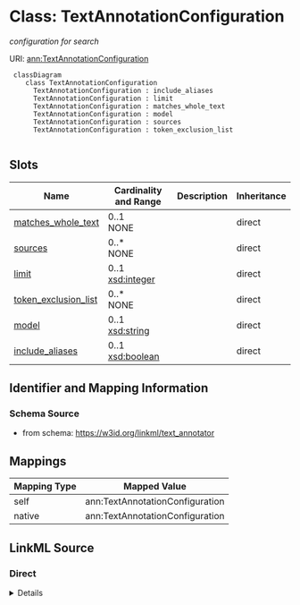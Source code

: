 # Class: TextAnnotationConfiguration
_configuration for search_




URI: [ann:TextAnnotationConfiguration](https://w3id.org/linkml/text_annotator/TextAnnotationConfiguration)


```{mermaid}
 classDiagram
    class TextAnnotationConfiguration
      TextAnnotationConfiguration : include_aliases
      TextAnnotationConfiguration : limit
      TextAnnotationConfiguration : matches_whole_text
      TextAnnotationConfiguration : model
      TextAnnotationConfiguration : sources
      TextAnnotationConfiguration : token_exclusion_list
      
```



<!-- no inheritance hierarchy -->


## Slots

| Name | Cardinality and Range | Description | Inheritance |
| ---  | --- | --- | --- |
| [matches_whole_text](matches_whole_text.md) | 0..1 <br/> NONE |  | direct |
| [sources](sources.md) | 0..* <br/> NONE |  | direct |
| [limit](limit.md) | 0..1 <br/> [xsd:integer](http://www.w3.org/2001/XMLSchema#integer) |  | direct |
| [token_exclusion_list](token_exclusion_list.md) | 0..* <br/> NONE |  | direct |
| [model](model.md) | 0..1 <br/> [xsd:string](http://www.w3.org/2001/XMLSchema#string) |  | direct |
| [include_aliases](include_aliases.md) | 0..1 <br/> [xsd:boolean](http://www.w3.org/2001/XMLSchema#boolean) |  | direct |







## Identifier and Mapping Information







### Schema Source


* from schema: https://w3id.org/linkml/text_annotator





## Mappings

| Mapping Type | Mapped Value |
| ---  | ---  |
| self | ann:TextAnnotationConfiguration |
| native | ann:TextAnnotationConfiguration |


## LinkML Source

<!-- TODO: investigate https://stackoverflow.com/questions/37606292/how-to-create-tabbed-code-blocks-in-mkdocs-or-sphinx -->

### Direct

<details>
```yaml
name: TextAnnotationConfiguration
description: configuration for search
from_schema: https://w3id.org/linkml/text_annotator
rank: 1000
attributes:
  matches_whole_text:
    name: matches_whole_text
    from_schema: https://w3id.org/linkml/text_annotator
    rank: 1000
    range: boolean
  sources:
    name: sources
    from_schema: https://w3id.org/linkml/text_annotator
    rank: 1000
    multivalued: true
  limit:
    name: limit
    from_schema: https://w3id.org/linkml/text_annotator
    rank: 1000
    range: integer
  token_exclusion_list:
    name: token_exclusion_list
    from_schema: https://w3id.org/linkml/text_annotator
    rank: 1000
    multivalued: true
  model:
    name: model
    from_schema: https://w3id.org/linkml/text_annotator
    rank: 1000
    range: string
  include_aliases:
    name: include_aliases
    from_schema: https://w3id.org/linkml/text_annotator
    rank: 1000
    range: boolean

```
</details>

### Induced

<details>
```yaml
name: TextAnnotationConfiguration
description: configuration for search
from_schema: https://w3id.org/linkml/text_annotator
rank: 1000
attributes:
  matches_whole_text:
    name: matches_whole_text
    from_schema: https://w3id.org/linkml/text_annotator
    rank: 1000
    alias: matches_whole_text
    owner: TextAnnotationConfiguration
    domain_of:
    - TextAnnotationConfiguration
    - TextAnnotation
    range: boolean
  sources:
    name: sources
    from_schema: https://w3id.org/linkml/text_annotator
    rank: 1000
    multivalued: true
    alias: sources
    owner: TextAnnotationConfiguration
    domain_of:
    - TextAnnotationConfiguration
    range: string
  limit:
    name: limit
    from_schema: https://w3id.org/linkml/text_annotator
    rank: 1000
    alias: limit
    owner: TextAnnotationConfiguration
    domain_of:
    - TextAnnotationConfiguration
    range: integer
  token_exclusion_list:
    name: token_exclusion_list
    from_schema: https://w3id.org/linkml/text_annotator
    rank: 1000
    multivalued: true
    alias: token_exclusion_list
    owner: TextAnnotationConfiguration
    domain_of:
    - TextAnnotationConfiguration
    range: string
  model:
    name: model
    from_schema: https://w3id.org/linkml/text_annotator
    rank: 1000
    alias: model
    owner: TextAnnotationConfiguration
    domain_of:
    - TextAnnotationConfiguration
    range: string
  include_aliases:
    name: include_aliases
    from_schema: https://w3id.org/linkml/text_annotator
    rank: 1000
    alias: include_aliases
    owner: TextAnnotationConfiguration
    domain_of:
    - TextAnnotationConfiguration
    range: boolean

```
</details>